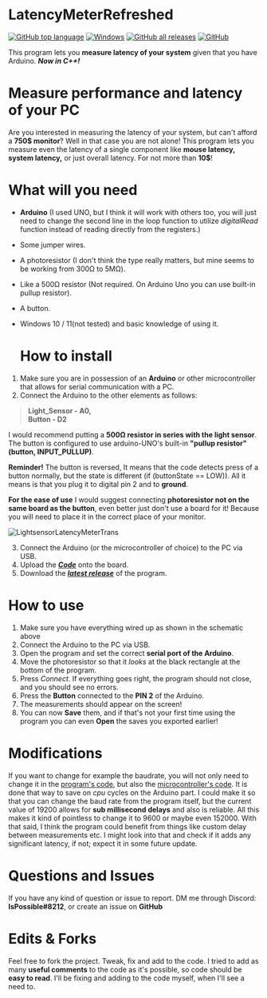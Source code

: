 # LatencyMeterRefreshed

[![GitHub top language](https://img.shields.io/github/languages/top/AndyFilter/LatencyMeterRefreshed.svg)](https://en.wikipedia.org/wiki/C%2B%2B)  [![Windows](https://img.shields.io/badge/platform-Windows-0078d7.svg)](https://en.wikipedia.org/wiki/Microsoft_Windows) [![GitHub all releases](https://img.shields.io/github/downloads/AndyFilter/LatencyMeterRefreshed/total.svg)](https://github.com/AndyFilter/LatencyMeterRefreshed/releases/latest)  [![GitHub](https://img.shields.io/github/license/AndyFilter/LatencyMeterRefreshed.svg)](https://github.com/AndyFilter/LatencyMeterRefreshed/blob/main/LICENSE) 

This program lets you **measure latency of your system** given that you have Arduino. ***Now in C++!***

# Measure performance and latency of your PC

Are you interested in measuring the latency of your system, but can't afford a **750\$ monitor**? Well in that case you are not alone! This program lets you measure even the latency of a single component like **mouse latency, system latency,** or just overall latency. For not more than **10$**!

# What will you need

- **Arduino** (I used UNO, but I think it will work with others too, you will just need to change the second line in the loop function to utilize *digitalRead* function instead of reading directly from the registers.)
- Some jumper wires.
- A photoresistor (I don't think the type really matters, but mine seems to be working from 300Ω to 5MΩ).
- Like a 500Ω resistor (Not required. On Arduino Uno you can use built-in pullup resistor).
- A button.
- Windows 10 / 11(not tested) and basic knowledge of using it.
  
  # How to install
1. Make sure you are in possession of an **Arduino** or other microcontroller that allows for serial communication with a PC.
2. Connect the Arduino to the other elements as follows:

> **Light_Sensor - A0,**  
> **Button - D2**

I would recommend putting a **500Ω resistor in series with the light sensor**. The button is configured to use arduino-UNO's built-in **"pullup resistor" (button, INPUT_PULLUP)**.

**Reminder!** The button is reversed, It means that the code detects press of a button normally, but the state is different (if (buttonState == LOW)). All it means is that you plug it to digital pin 2 and to **ground**.

**For the ease of use** I would suggest connecting **photoresistor not on the same board as the button**, even better just don't use a board for it! Because you will need to place it in the correct place of your monitor.

![LightsensorLatencyMeterTrans](https://user-images.githubusercontent.com/69699046/185306683-2e72f948-9c60-44e9-89dd-4bbfdb6eaaa6.png)

3. Connect the Arduino (or the microcontroller of choice) to the PC via USB.
4. Upload the [***Code***](https://github.com/AndyFilter/LatencyMeterRefreshed/blob/main/Arduino/SystemLatencyMeter.ino) onto the board.
5. Download the [***latest release***](github.com/AndyFilter/LatencyMeterRefreshed/releases/latest) of the program.

# How to use

1. Make sure you have everything wired up as shown in the schematic above
2. Connect the Arduino to the PC via USB.
3. Open the program and set the correct **serial port of the Arduino**.
4. Move the photoresistor so that it *looks* at the black rectangle at the bottom of the program.
5. Press *Connect*. If everything goes right, the program should not close, and you should see no errors.
6. Press the **Button** connected to the **PIN 2** of the Arduino.
7. The measurements should appear on the screen!
8. You can now **Save** them, and if that's not your first time using the program you can even **Open** the saves you exported earlier!

# Modifications

If you want to change for example the baudrate, you will not only need to change it in the [program's code](https://github.com/AndyFilter/LatencyMeterRefreshed/blob/4fecf90172a97df74cab3bb14bb9c1e6ab2867e5/serial.cpp#L8), but also the [microcontroller's code](https://github.com/AndyFilter/LatencyMeterRefreshed/blob/0945cbe56f871165e6b8501b31337c465c417033/Arduino/SystemLatencyMeter.ino#L13). It is done that way to save on *cpu* cycles on the Arduino part. I could make it so that you can change the baud rate from the program itself, but the current value of 19200 allows for **sub millisecond delays** and also is reliable. All this makes it kind of pointless to change it to 9600 or maybe even 152000. With that said, I think the program could benefit from things like custom delay between measurements etc. I might look into that and check if it adds any significant latency, if not; expect it in some future update.

# Questions and Issues

If you have any kind of question or issue to report. DM me through Discord: **IsPossible#8212**, or create an issue on **GitHub**

# Edits & Forks

Feel free to fork the project. Tweak, fix and add to the code. I tried to add as many **useful comments** to the code as it's possible, so code should be **easy to read**.
I'll be fixing and adding to the code myself, when I'll see a need to.


